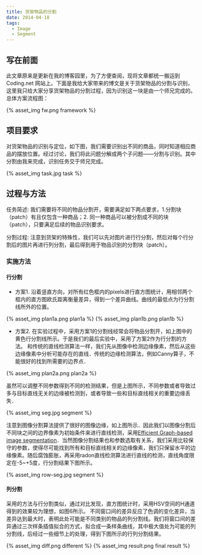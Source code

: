 ```yaml
---
title: 货架物品的分割
date: 2014-04-18
tags:
  - Image
  - Segment
---
```


## 写在前面

此文章原来是更新在我的博客园里，为了方便查阅，现将文章都统一搬运到 Coding.net 网站上。下面是我给大家带来的博文是关于货架物品的分割与识别，这里我只给大家分享货架物品的分割过程，因为识别这一块是由一个师兄完成的。总体方案流程图：

<!--more-->

{% asset_img fw.png framework %}

## 项目要求

对货架物品的识别与定位，如下图，我们需要识别出不同的商品，同时知道相应商品的摆放位置。经过讨论，我们将此问题分解成两个子问题——分割与识别。其中分割由我来完成，识别任务交于师兄完成。

{% asset_img task.jpg task %}

## 过程与方法

任务简述: 我们需要将不同的物品分割开，需要满足如下两点要求，1.分割块（patch）有且仅包含一种商品；2. 同一种商品可以被分割成不同的块（patch），只要满足后续的物品识别要求。

分割过程: 注意到货架的特殊性，我们可以先对图片进行行分割，然后对每个行分割后的图片再进行列分割，最后得到用于物品识别的分割块（patch）。

### 实施方法

#### 行分割

- 方案1. 沿着竖直方向，对所有红色框内的pixels进行直方图统计，用相邻两个框内的直方图欧氏距离衡量差异，得到一个差异曲线。曲线的最低点为行分割线所外的位置。

{% asset_img plan1a.png plan1a %}
{% asset_img plan1b.png plan1b %}

- 方案2. 在实验过程中，采用方案1的分割线经常会将物品分割开，如上图中的黄色行分割线所示。于是我们的最后实验中，采用了方案2作为行分割的方法。
和传统的直线检测算法一样，我们先从图像中检测边缘像素，然后从这些边缘像素中分析可能存在的直线．传统的边缘检测算法，例如Canny算子，不能很好的找到所需要的边界点．

{% asset_img plan2a.png plan2a %}

虽然可以调整不同参数得到不同的检测结果，但是上图所示，不同参数或者导致过多与目标直线无关的边缘被检测到，或者导致一些和目标直线相关的重要边缘丢失．

{% asset_img seg.jpg segment %}


注意到图像分割算法提供了很好的图像边缘，如上图所示．因此我们以图像分割后不同块之间的边界像素为初始条件来进行直线检测，采用[Efficient Graph-based image segmentation](http://www.cs.brown.edu/~pff/segment/)．当然图像分割结果也和参数选取有关系，我们采用比较保守的参数，使得尽可能找到所有和目标直线相关的边缘像素，我们只保留水平的边缘像素。随后腐蚀膨胀，再采用radon直线检测算法进行直线的检测，直线角度限定在-5~+5度，行分割结果下图所示。

{% asset_img row-seg.jpg segment %}


#### 列分割

采用的方法与行分割类似，通过对比发现，直方图统计时，采用HSV空间的H通道得到的效果较为理想，如图6所示。 不同窗口间的差异反应了色调的变化差异，当差异达到最大时，表明此处可能是不同类别的物品的列分割线。我们将窗口间的差异通过三次样条插值拟合的方式，拟合成一条样条曲线，其中极大值处为可能的列分割线，后经过一些细节上的处理，得到下图所示的行列分割结果。


{% asset_img diff.png different %}
{% asset_img result.png final result %}
